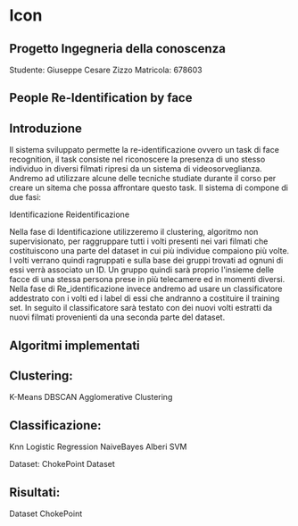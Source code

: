 # Icon
Progetto Ingegneria della conoscenza
-
Studente: Giuseppe Cesare Zizzo
Matricola: 678603

People Re-Identification by face
-
Introduzione
-
Il sistema sviluppato permette la re-identificazione ovvero un task di face recognition, il task consiste nel riconoscere la presenza di uno stesso individuo in diversi filmati ripresi da un sistema di videosorveglianza. Andremo ad utilizzare alcune delle tecniche studiate durante il corso per creare un sitema che possa affrontare questo task.
Il sistema di compone di due fasi:

Identificazione
Reidentificazione

Nella fase di Identificazione utilizzeremo il clustering, algoritmo non supervisionato, per raggruppare tutti i volti presenti nei vari filmati che costituiscono una parte del dataset in cui più individue compaiono più volte. I volti verrano quindi ragruppati e sulla base dei gruppi trovati ad ognuni di essi verrà associato un ID. Un gruppo quindi sarà proprio l'insieme delle facce di una stessa persona prese in più telecamere ed in momenti diversi.
Nella fase di Re_identificazione invece andremo ad usare un classificatore addestrato con i volti ed i label di essi che andranno a costituire il training set. In seguito il classificatore sarà testato con dei nuovi volti estratti da nuovi filmati provenienti da una seconda parte del dataset.

Algoritmi implementati
-
Clustering:
-
K-Means
DBSCAN
Agglomerative Clustering

Classificazione:
-
Knn
Logistic Regression
NaiveBayes
Alberi
SVM

Dataset:
ChokePoint Dataset

Risultati:
----



Dataset ChokePoint
